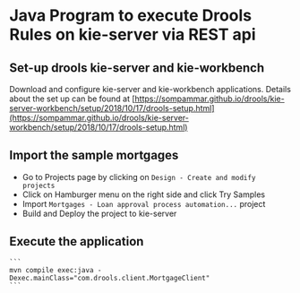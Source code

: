 <!--
  Title: Drools Rule Executor through REST api
  Description: A sample Java Program to execute Drools Rules on kie-server via REST api
  Author: SomPammar
  -->

# Java Program to execute Drools Rules on kie-server via REST api

## Set-up drools kie-server and kie-workbench

Download and configure kie-server and kie-workbench applications. Details about the set up can be found at [https://sompammar.github.io/drools/kie-server-workbench/setup/2018/10/17/drools-setup.html](https://sompammar.github.io/drools/kie-server-workbench/setup/2018/10/17/drools-setup.html)
## Import the sample mortgages 

-  Go to Projects page by clicking on ```Design - Create and modify projects```
- Click on Hamburger menu on the right side and click Try Samples
- Import ```Mortgages - Loan approval process automation...``` project
- Build and Deploy the project to kie-server

## Execute the application
    ```
    mvn compile exec:java -Dexec.mainClass="com.drools.client.MortgageClient"
    ```
